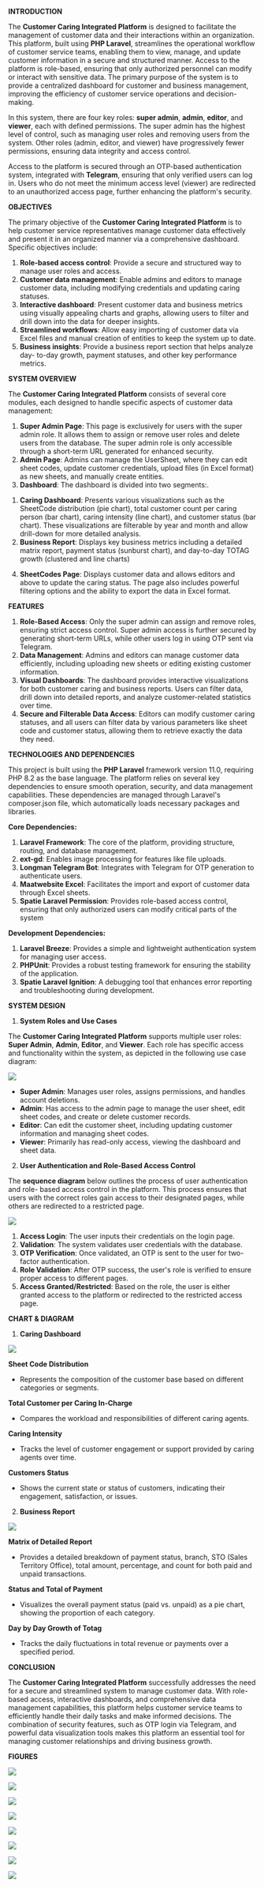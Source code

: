
**INTRODUCTION**

The **Customer Caring Integrated Platform** is designed to facilitate the management of customer data and their interactions within an organization. This platform, built using **PHP Laravel**, streamlines the operational workflow of customer service teams, enabling them to view, manage, and update customer information in a secure and structured manner. Access to the platform is role-based, ensuring that only authorized personnel can modify or interact with sensitive data. The primary purpose of the system is to provide a centralized dashboard for customer and business management, improving the efficiency of customer service operations and decision-making.

In this system, there are four key roles: **super admin**, **admin**, **editor**, and **viewer**, each with defined permissions. The super admin has the highest level of control, such as managing user roles and removing users from the system. Other roles (admin, editor, and viewer) have progressively fewer permissions, ensuring data integrity and access control.

Access to the platform is secured through an OTP-based authentication system, integrated with **Telegram**, ensuring that only verified users can log in. Users who do not meet the minimum access level (viewer) are redirected to an unauthorized access page, further enhancing the platform's security.

**OBJECTIVES**

The primary objective of the **Customer Caring Integrated Platform** is to help customer service representatives manage customer data effectively and present it in an organized manner via a comprehensive dashboard. Specific objectives include:

1. **Role-based access control**: Provide a secure and structured way to manage user roles and access.
1. **Customer data management**: Enable admins and editors to manage customer data, including modifying credentials and updating caring statuses.
1. **Interactive dashboard**: Present customer data and business metrics using visually appealing charts and graphs, allowing users to filter and drill down into the data for deeper insights.
1. **Streamlined workflows**: Allow easy importing of customer data via Excel files and manual creation of entities to keep the system up to date.
1. **Business insights**: Provide a business report section that helps analyze day- to-day growth, payment statuses, and other key performance metrics.

**SYSTEM OVERVIEW**

The **Customer Caring Integrated Platform** consists of several core modules, each designed to handle specific aspects of customer data management:

1. **Super Admin Page**: This page is exclusively for users with the super admin role. It allows them to assign or remove user roles and delete users from the database. The super admin role is only accessible through a short-term URL generated for enhanced security.
1. **Admin Page**: Admins can manage the UserSheet, where they can edit sheet codes, update customer credentials, upload files (in Excel format) as new sheets, and manually create entities.
1. **Dashboard**: The dashboard is divided into two segments:.
1) **Caring Dashboard**: Presents various visualizations such as the SheetCode distribution (pie chart), total customer count per caring person (bar chart), caring intensity (line chart), and customer status (bar chart). These visualizations are filterable by year and month and allow drill-down for more detailed analysis.
1) **Business Report**: Displays key business metrics including a detailed matrix report, payment status (sunburst chart), and day-to-day TOTAG growth (clustered and line charts)
4. **SheetCodes Page**: Displays customer data and allows editors and above to update the caring status. The page also includes powerful filtering options and the ability to export the data in Excel format.

**FEATURES**

1. **Role-Based Access**: Only the super admin can assign and remove roles, ensuring strict access control. Super admin access is further secured by generating short-term URLs, while other users log in using OTP sent via Telegram.
1. **Data Management**: Admins and editors can manage customer data efficiently, including uploading new sheets or editing existing customer information.
1. **Visual Dashboards**: The dashboard provides interactive visualizations for both customer caring and business reports. Users can filter data, drill down into detailed reports, and analyze customer-related statistics over time.
1. **Secure and Filterable Data Access**: Editors can modify customer caring statuses, and all users can filter data by various parameters like sheet code and customer status, allowing them to retrieve exactly the data they need.

**TECHNOLOGIES AND DEPENDENCIES**

This project is built using the **PHP Laravel** framework version 11.0, requiring PHP 8.2 as the base language. The platform relies on several key dependencies to ensure smooth operation, security, and data management capabilities. These dependencies are managed through Laravel's composer.json file, which automatically loads necessary packages and libraries.

**Core Dependencies:**

1. **Laravel Framework**: The core of the platform, providing structure, routing, and database management.
1. **ext-gd**: Enables image processing for features like file uploads.
1. **Longman Telegram Bot**: Integrates with Telegram for OTP generation to authenticate users.
1. **Maatwebsite Excel**: Facilitates the import and export of customer data through Excel sheets.
1. **Spatie Laravel Permission**: Provides role-based access control, ensuring that only authorized users can modify critical parts of the system

**Development Dependencies:**

1. **Laravel Breeze**: Provides a simple and lightweight authentication system for managing user access.
1. **PHPUnit**: Provides a robust testing framework for ensuring the stability of the application.
1. **Spatie Laravel Ignition**: A debugging tool that enhances error reporting and troubleshooting during development.

**SYSTEM DESIGN**

1. **System Roles and Use Cases**

The **Customer Caring Integrated Platform** supports multiple user roles: **Super Admin**, **Admin**, **Editor**, and **Viewer**. Each role has specific access and functionality within the system, as depicted in the following use case diagram:

![](https://github.com/robbytbg/Customer-Caring-Platform/tree/main/related%20images/Aspose.Words.d5885a87-a8bc-42f3-a8cb-803caf7c8d57.004.jpeg)

- **Super Admin**: Manages user roles, assigns permissions, and handles account deletions.
- **Admin**: Has access to the admin page to manage the user sheet, edit sheet codes, and create or delete customer records.
- **Editor**: Can edit the customer sheet, including updating customer information and managing sheet codes.
- **Viewer**: Primarily has read-only access, viewing the dashboard and sheet data.
2. **User Authentication and Role-Based Access Control**

The **sequence diagram** below outlines the process of user authentication and role- based access control in the platform. This process ensures that users with the correct roles gain access to their designated pages, while others are redirected to a restricted page.

![](Aspose.Words.d5885a87-a8bc-42f3-a8cb-803caf7c8d57.005.jpeg)

1. **Access Login**: The user inputs their credentials on the login page.
1. **Validation**: The system validates user credentials with the database.
1. **OTP Verification**: Once validated, an OTP is sent to the user for two-factor authentication.
1. **Role Validation**: After OTP success, the user's role is verified to ensure proper access to different pages.
1. **Access Granted/Restricted**: Based on the role, the user is either granted access to the platform or redirected to the restricted access page.

**CHART & DIAGRAM**

1. **Caring Dashboard**

![](Aspose.Words.d5885a87-a8bc-42f3-a8cb-803caf7c8d57.006.jpeg)

**Sheet Code Distribution**

- Represents the composition of the customer base based on different categories or segments.

**Total Customer per Caring In-Charge**

- Compares the workload and responsibilities of different caring agents.

**Caring Intensity**

- Tracks the level of customer engagement or support provided by caring agents over time.

**Customers Status**

- Shows the current state or status of customers, indicating their engagement, satisfaction, or issues.
2. **Business Report**

![](Aspose.Words.d5885a87-a8bc-42f3-a8cb-803caf7c8d57.007.jpeg)

**Matrix of Detailed Report**

- Provides a detailed breakdown of payment status, branch, STO (Sales Territory Office), total amount, percentage, and count for both paid and unpaid transactions.

**Status and Total of Payment**

- Visualizes the overall payment status (paid vs. unpaid) as a pie chart, showing the proportion of each category.

**Day by Day Growth of Totag**

- Tracks the daily fluctuations in total revenue or payments over a specified period.

**CONCLUSION**

The **Customer Caring Integrated Platform** successfully addresses the need for a secure and streamlined system to manage customer data. With role-based access, interactive dashboards, and comprehensive data management capabilities, this platform helps customer service teams to efficiently handle their daily tasks and make informed decisions. The combination of security features, such as OTP login via Telegram, and powerful data visualization tools makes this platform an essential tool for managing customer relationships and driving business growth.

**FIGURES**

![](Aspose.Words.d5885a87-a8bc-42f3-a8cb-803caf7c8d57.008.jpeg)

![](Aspose.Words.d5885a87-a8bc-42f3-a8cb-803caf7c8d57.009.jpeg)

![](Aspose.Words.d5885a87-a8bc-42f3-a8cb-803caf7c8d57.010.png)

![](Aspose.Words.d5885a87-a8bc-42f3-a8cb-803caf7c8d57.011.png)

![](Aspose.Words.d5885a87-a8bc-42f3-a8cb-803caf7c8d57.012.png)

![](Aspose.Words.d5885a87-a8bc-42f3-a8cb-803caf7c8d57.013.png)

![](Aspose.Words.d5885a87-a8bc-42f3-a8cb-803caf7c8d57.014.png)

![](Aspose.Words.d5885a87-a8bc-42f3-a8cb-803caf7c8d57.015.png)



